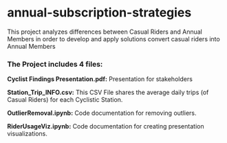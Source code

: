 # annual-subscription-strategies

This project analyzes differences between Casual Riders and Annual Members in
order to develop and apply solutions convert casual riders into Annual Members

### **The Project includes 4 files:**

**Cyclist Findings Presentation.pdf:** Presentation for stakeholders

**Station_Trip_INFO.csv:** This CSV File shares the average daily trips (of Casual
                       Riders) for each Cyclistic Station.

**OutlierRemoval.ipynb:** Code documentation for removing outliers.

**RiderUsageViz.ipynb:** Code documentation for creating presentation visualizations.

